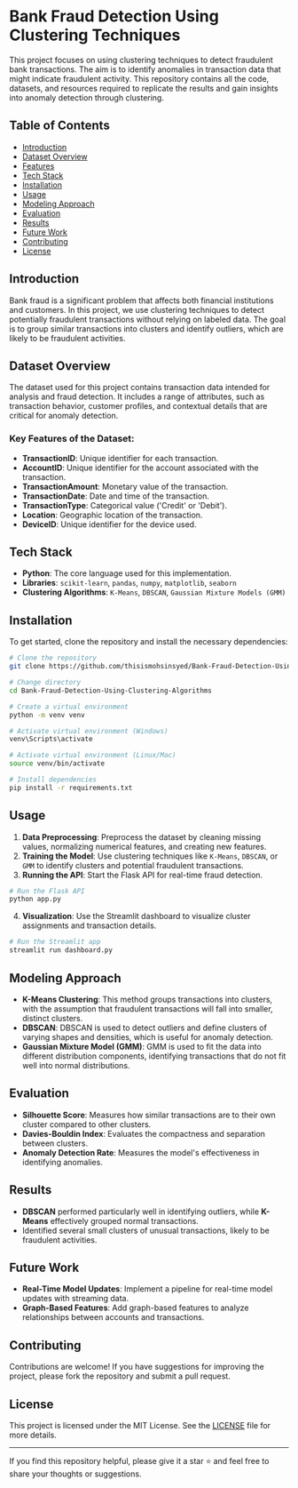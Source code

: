 # Bank Fraud Detection Using Clustering Techniques

This project focuses on using clustering techniques to detect fraudulent bank transactions. The aim is to identify anomalies in transaction data that might indicate fraudulent activity. This repository contains all the code, datasets, and resources required to replicate the results and gain insights into anomaly detection through clustering.

## Table of Contents
- [Introduction](#introduction)
- [Dataset Overview](#dataset-overview)
- [Features](#features)
- [Tech Stack](#tech-stack)
- [Installation](#installation)
- [Usage](#usage)
- [Modeling Approach](#modeling-approach)
- [Evaluation](#evaluation)
- [Results](#results)
- [Future Work](#future-work)
- [Contributing](#contributing)
- [License](#license)

## Introduction
Bank fraud is a significant problem that affects both financial institutions and customers. In this project, we use clustering techniques to detect potentially fraudulent transactions without relying on labeled data. The goal is to group similar transactions into clusters and identify outliers, which are likely to be fraudulent activities.

## Dataset Overview
The dataset used for this project contains transaction data intended for analysis and fraud detection. It includes a range of attributes, such as transaction behavior, customer profiles, and contextual details that are critical for anomaly detection.

### Key Features of the Dataset:
- **TransactionID**: Unique identifier for each transaction.
- **AccountID**: Unique identifier for the account associated with the transaction.
- **TransactionAmount**: Monetary value of the transaction.
- **TransactionDate**: Date and time of the transaction.
- **TransactionType**: Categorical value ('Credit' or 'Debit').
- **Location**: Geographic location of the transaction.
- **DeviceID**: Unique identifier for the device used.

## Tech Stack
- **Python**: The core language used for this implementation.
- **Libraries**: `scikit-learn`, `pandas`, `numpy`, `matplotlib`, `seaborn`
- **Clustering Algorithms**: `K-Means`, `DBSCAN`, `Gaussian Mixture Models (GMM)`

## Installation
To get started, clone the repository and install the necessary dependencies:

```bash
# Clone the repository
git clone https://github.com/thisismohsinsyed/Bank-Fraud-Detection-Using-Clustering-Algorithms.git

# Change directory
cd Bank-Fraud-Detection-Using-Clustering-Algorithms

# Create a virtual environment
python -m venv venv

# Activate virtual environment (Windows)
venv\Scripts\activate

# Activate virtual environment (Linux/Mac)
source venv/bin/activate

# Install dependencies
pip install -r requirements.txt
```

## Usage
1. **Data Preprocessing**: Preprocess the dataset by cleaning missing values, normalizing numerical features, and creating new features.
2. **Training the Model**: Use clustering techniques like `K-Means`, `DBSCAN`, or `GMM` to identify clusters and potential fraudulent transactions.
3. **Running the API**: Start the Flask API for real-time fraud detection.

```bash
# Run the Flask API
python app.py
```

4. **Visualization**: Use the Streamlit dashboard to visualize cluster assignments and transaction details.

```bash
# Run the Streamlit app
streamlit run dashboard.py
```

## Modeling Approach
- **K-Means Clustering**: This method groups transactions into clusters, with the assumption that fraudulent transactions will fall into smaller, distinct clusters.
- **DBSCAN**: DBSCAN is used to detect outliers and define clusters of varying shapes and densities, which is useful for anomaly detection.
- **Gaussian Mixture Model (GMM)**: GMM is used to fit the data into different distribution components, identifying transactions that do not fit well into normal distributions.

## Evaluation
- **Silhouette Score**: Measures how similar transactions are to their own cluster compared to other clusters.
- **Davies-Bouldin Index**: Evaluates the compactness and separation between clusters.
- **Anomaly Detection Rate**: Measures the model's effectiveness in identifying anomalies.

## Results
- **DBSCAN** performed particularly well in identifying outliers, while **K-Means** effectively grouped normal transactions.
- Identified several small clusters of unusual transactions, likely to be fraudulent activities.

## Future Work
- **Real-Time Model Updates**: Implement a pipeline for real-time model updates with streaming data.
- **Graph-Based Features**: Add graph-based features to analyze relationships between accounts and transactions.

## Contributing
Contributions are welcome! If you have suggestions for improving the project, please fork the repository and submit a pull request.

## License
This project is licensed under the MIT License. See the [LICENSE](LICENSE) file for more details.

---

If you find this repository helpful, please give it a star ⭐ and feel free to share your thoughts or suggestions.
